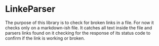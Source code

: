 # LinkeParser
The purpose of this library is to check for broken links in a file.
For now it checks only on a markdown-ish file.
It catches all text inside the file and parsers links found on it checking for the response of its status code to confirm if the link is working or broken.

